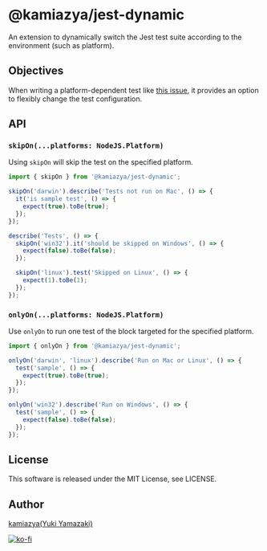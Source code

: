 # @kamiazya/jest-dynamic

An extension to dynamically switch the Jest test suite according to the environment (such as platform).

## Objectives

When writing a platform-dependent test like [this issue](https://github.com/facebook/jest/issues/3652), it provides an option to flexibly change the test configuration.

## API

### `skipOn(...platforms: NodeJS.Platform)`

Using `skipOn` will skip the test on the specified platform.

```typescript
import { skipOn } from '@kamiazya/jest-dynamic';

skipOn('darwin').describe('Tests not run on Mac', () => {
  it('is sample test', () => {
    expect(true).toBe(true);
  });
});

describe('Tests', () => {
  skipOn('win32').it('should be skipped on Windows', () => {
    expect(false).toBe(false);
  });

  skipOn('linux').test('Skipped on Linux', () => {
    expect(1).toBe(1);
  });
});
```

### `onlyOn(...platforms: NodeJS.Platform)`

Use `onlyOn` to run one test of the block targeted for the specified platform.

```typescript
import { onlyOn } from '@kamiazya/jest-dynamic';

onlyOn('darwin', 'linux').describe('Run on Mac or Linux', () => {
  test('sample', () => {
    expect(true).toBe(true);
  });
});

onlyOn('win32').describe('Run on Windows', () => {
  test('sample', () => {
    expect(false).toBe(false);
  });
});
```

## License

This software is released under the MIT License, see LICENSE.

## Author

[kamiazya(Yuki Yamazaki)](https://github.com/kamiazya)

[![ko-fi](https://www.ko-fi.com/img/githubbutton_sm.svg)](https://ko-fi.com/W7W5VDNO)
